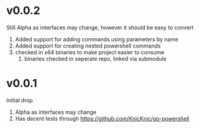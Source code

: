 # v0.0.2
Still Alpha as interfaces may change, however it should be easy to convert

1. Added support for adding commands using parameters by name
1. Added support for creating nested powershell commands
1. checked in x64 binaries to make project easier to consume
    1. binaries checked in seperate repo, linked via submodule

# v0.0.1
Initial drop

1. Alpha as interfaces may change
1. Has decent tests through https://github.com/KnicKnic/go-powershell 
